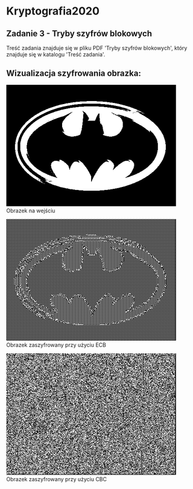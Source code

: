# Kryptografia2020
## Zadanie 3 - Tryby szyfrów blokowych
Treść zadania znajduje się w pliku PDF 'Tryby szyfrów blokowych', który znajduje się w katalogu 'Treść zadania'.

## Wizualizacja szyfrowania obrazka:
![image:login screen](images/plain.png) 
Obrazek na wejściu

![image:login screen](images/ecb_crypto.png)
Obrazek zaszyfrowany przy użyciu ECB

![image:login screen](images/cbc_crypto.png)
Obrazek zaszyfrowany przy użyciu CBC
